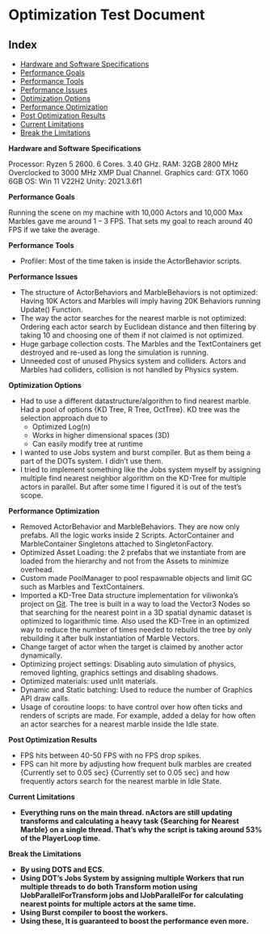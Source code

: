 # Optimization Test Document

## Index
- [Hardware and Software Specifications](#hardware-and-software-specifications)
- [Performance Goals](#performance-goals)
- [Performance Tools](#performance-tools)
- [Performance Issues](#performance-issues)
- [Optimization Options](#optimization-options)
- [Performance Optimization](#performance-optimization)
- [Post Optimization Results](#post-optimization-results)
- [Current Limitations](#current-limitations)
- [Break the Limitations](#break-the-limitations)

**Hardware and Software Specifications**

Processor: Ryzen 5 2600. 6 Cores. 3.40 GHz.
RAM: 32GB 2800 MHz Overclocked to 3000 MHz XMP Dual Channel.
Graphics card: GTX 1060 6GB
OS: Win 11 V22H2
Unity: 2021.3.6f1

**Performance Goals**

Running the scene on my machine with 10,000 Actors and 10,000 Max Marbles gave me around 1 – 3 FPS. That sets my goal to reach around 40 FPS if we take the average.

**Performance Tools**

- Profiler: Most of the time taken is inside the ActorBehavior scripts.

**Performance Issues**

- The structure of ActorBehaviors and MarbleBehaviors is not optimized: Having 10K Actors and Marbles will imply having 20K Behaviors running Update() Function.
- The way the actor searches for the nearest marble is not optimized: Ordering each actor search by Euclidean distance and then filtering by taking 10 and choosing one of them if not claimed is not optimized.
- Huge garbage collection costs. The Marbles and the TextContainers get destroyed and re-used as long the simulation is running.
- Unneeded cost of unused Physics system and colliders. Actors and Marbles had colliders, collision is not handled by Physics system.

**Optimization Options**

- Had to use a different datastructure/algorithm to find nearest marble. Had a pool of options {KD Tree, R Tree, OctTree}. KD tree was the selection approach due to
  - Optimized Log(n)
  - Works in higher dimensional spaces (3D)
  - Can easily modify tree at runtime
- I wanted to use Jobs system and burst compiler. But as them being a part of the DOTs system. I didn’t use them.
- I tried to implement something like the Jobs system myself by assigning multiple find nearest neighbor algorithm on the KD-Tree for multiple actors in parallel. But after some time I figured it is out of the test’s scope.

**Performance Optimization**

- Removed ActorBehavior and MarbleBehaviors. They are now only prefabs. All the logic works inside 2 Scripts. ActorContainer and MarbleContainer Singletons attached to SingletonFactory.
- Optimized Asset Loading: the 2 prefabs that we instantiate from are loaded from the hierarchy and not from the Assets to minimize overhead.
- Custom made PoolManager to pool respawnable objects and limit GC such as Marbles and TextContainers.
- Imported a KD-Tree Data structure implementation for viliwonka’s project on [Git](https://github.com/viliwonka/KDTree). The tree is built in a way to load the Vector3 Nodes so that searching for the nearest point in a 3D spatial dynamic dataset is optimized to logarithmic time. Also used the KD-Tree in an optimized way to reduce the number of times needed to rebuild the tree by only rebuilding it after bulk instantiation of Marble Vectors.
- Change target of actor when the target is claimed by another actor dynamically.
- Optimizing project settings: Disabling auto simulation of physics, removed lighting, graphics settings and disabling shadows.
- Optimized materials: used unlit materials.
- Dynamic and Static batching: Used to reduce the number of Graphics API draw calls.
- Usage of coroutine loops: to have control over how often ticks and renders of scripts are made. For example, added a delay for how often an actor searches for a nearest marble inside the Idle state.

**Post Optimization Results**

- FPS hits between 40-50 FPS with no FPS drop spikes.
- FPS can hit more by adjusting how frequent bulk marbles are created {Currently set to 0.05 sec} {Currently set to 0.05 sec} and how frequently actors search for the nearest marble in Idle State. 

**Current Limitations**

- **Everything runs on the main thread. nActors are still updating transforms and calculating a heavy task {Searching for Nearest Marble} on a single thread. That’s why the script is taking around 53% of the PlayerLoop time.**

**Break the Limitations**

- **By using DOTS and ECS.**
- **Using DOT’s Jobs System by assigning multiple Workers that run multiple threads to do both Transform motion using IJobParallelForTransform jobs and IJobParallelFor for calculating nearest points for multiple actors at the same time.**
- **Using Burst compiler to boost the workers.**
- **Using these, It is guaranteed to boost the performance even more.**
